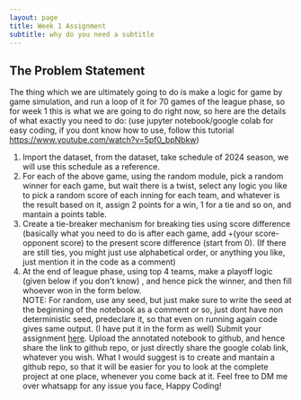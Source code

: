 ```yaml
---
layout: page
title: Week 1 Assignment
subtitle: why do you need a subtitle
---
```


## The Problem Statement
The thing which we are ultimately going to do is make a logic for game by game simulation, and run a loop of it for 70 games of the league phase, so for week 1 this is what we are going to do right now, so here are the details of what exactly you need to do: (use jupyter notebook/google colab for easy coding, if you dont know how to use, follow this tutorial https://www.youtube.com/watch?v=5pf0_bpNbkw)
1. Import the dataset, from the dataset, take schedule of 2024 season, we will use this schedule as a reference.
2. For each of the above game, using the random module, pick a random winner for each game, but wait there is a twist, select any logic you like to pick a random score of each inning for each team, and whatever is the result based on it, assign 2 points for a win, 1 for a tie and so on, and mantain a points table.
3. Create a tie-breaker mechanism for breaking ties using score difference (basically what you need to do is after each game, add +(your score-opponent score) to the present score difference (start from 0). (If there are still ties, you might just use alphabetical order, or anything you like, just mention it in the code as a comment)
4. At the end of league phase, using top 4 teams, make a playoff logic (given below if you don't know) , and hence pick the winner, and then fill whoever won in the form below.  
NOTE: For random, use any seed, but just make sure to write the seed at the beginning of the notebook as a comment or so, just dont have non deterministic seed, predeclare it, so that even on running again code gives same output. (I have put it in the form as well)
Submit your assignment [here](https://forms.gle/wmLKH8JGTd5bmt5s6). Upload the annotated notebook to github, and hence share the link to github repo, or just directly share the google colab link, whatever you wish. What I would suggest is to create and mantain a github repo, so that it will be easier for you to look at the complete project at one place, whenever you come back at it.
Feel free to DM me over whatsapp for any issue you face, Happy Coding!
